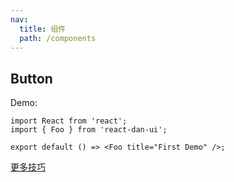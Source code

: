 ```yaml
---
nav:
  title: 组件
  path: /components
---
```


## Button

Demo:

```tsx
import React from 'react';
import { Foo } from 'react-dan-ui';

export default () => <Foo title="First Demo" />;
```

[更多技巧](https://d.umijs.org/guide/demo-principle)
